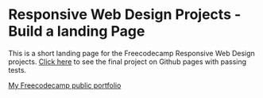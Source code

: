 # Responsive Web Design Projects - Build a landing Page
This is a short landing page for the Freecodecamp Responsive Web Design projects. [Click here](https://leochilds.github.io/landing-page) to see the final project on Github pages with passing tests. 

[My Freecodecamp public portfolio](https://www.freecodecamp.org/leochilds)
